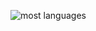 ![most languages](https://github-readme-stats.vercel.app/api/top-langs?username=Fileurix3&layout=compact&langs_count=8&theme=dark)
